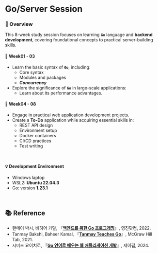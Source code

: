 # Go/Server Session

### 📖 Overview

This 8-week study session focuses on learning <b><code>Go</code></b> language and <b>backend development</b>, covering foundational concepts to practical server-building skills.

#### 📂 Week01 - 03
  - Learn the basic syntax of <b><code>Go</code></b>, including:
    - Core syntax
    - Modules and packages
    - <i><b>Concurrency</b></i>
  - Explore the significance of <b><code>Go</code></b> in large-scale applications:
      - Learn about its performance advantages.


#### 📂 Week04 - 08
  - Engage in practical web application development projects.
  - Create a <b>To-Do</b> application while acquiring essential skills in:
    - REST API design
    - Environment setup
    - Docker containers
    - CI/CD practices
    - Test writing

<br>

#### 💡 Development Environment
- Windows laptop
- WSL2: **Ubuntu 22.04.3**
- Go: version **1.23.1**

<br>

## 📚 Reference
- 탠메이 박시, 바히어 카말, 『[<b>백엔드를 위한 Go 프로그래밍</b>](https://product.kyobobook.co.kr/detail/S000061583679)』, 영진닷컴, 2022.
- Tanmay Bakshi, Baheer Kamal, 『[<b>Tanmay Teaches Go</b>](https://product.kyobobook.co.kr/detail/S000021576923)』, McGraw Hill Tab, 2021.
- 시미즈 요이치로, 『[<b>Go 언어로 배우는 웹 애플리케이션 개발</b>](https://product.kyobobook.co.kr/detail/S000211985701)』, 제이펍, 2024.

<br>
<br>

